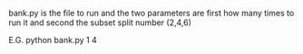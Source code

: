 bank.py is the file to run and the two parameters are first how many times to run it and second the subset split number (2,4,6)

E.G.
python bank.py 1 4